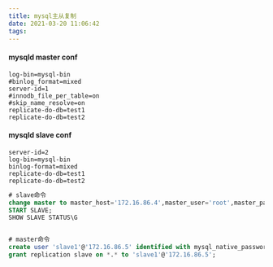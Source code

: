 ```yaml
---
title: mysql主从复制
date: 2021-03-20 11:06:42
tags:
---
```


#### mysqld master conf
```editorconfig
log-bin=mysql-bin
#binlog_format=mixed
server-id=1
#innodb_file_per_table=on
#skip_name_resolve=on
replicate-do-db=test1
replicate-do-db=test2
```

#### mysqld slave conf
```editorconfig
server-id=2
log-bin=mysql-bin
binlog-format=mixed
replicate-do-db=test1
replicate-do-db=test2
```

```sql
# slave命令
change master to master_host='172.16.86.4',master_user='root',master_password='',master_log_file='mysql-bin.000007',master_log_pos=156;
START SLAVE;
SHOW SLAVE STATUS\G


# master命令
create user 'slave1'@'172.16.86.5' identified with mysql_native_password by 'slave1';
grant replication slave on *.* to 'slave1'@'172.16.86.5';
```

